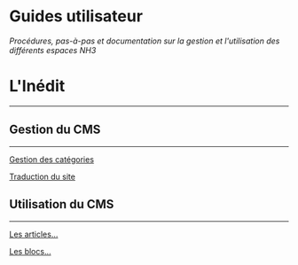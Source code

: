 # Guides utilisateur

_Procédures, pas-à-pas et documentation sur la gestion et l'utilisation des différents espaces NH3_

# L'Inédit

---

## Gestion du CMS

---

[Gestion des catégories](./categories)

[Traduction du site](./translation)

## Utilisation du CMS

---

[Les articles...](./posts)

[Les blocs...](./blocks)
